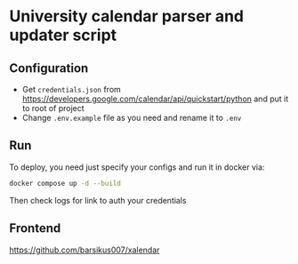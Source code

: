 # University calendar parser and updater script
## Configuration
- Get `credentials.json` from https://developers.google.com/calendar/api/quickstart/python and put it to root of project
- Change `.env.example` file as you need and rename it to `.env`
## Run
To deploy, you need just specify your configs and run it in docker via:
```bash
docker compose up -d --build
```
Then check logs for link to auth your credentials
## Frontend
https://github.com/barsikus007/xalendar
